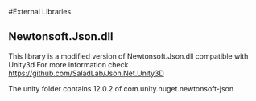 #External Libraries
## Newtonsoft.Json.dll
This library is a modified version of Newtonsoft.Json.dll compatible with Unity3d
For more information check https://github.com/SaladLab/Json.Net.Unity3D

The unity folder contains 12.0.2 of com.unity.nuget.newtonsoft-json

